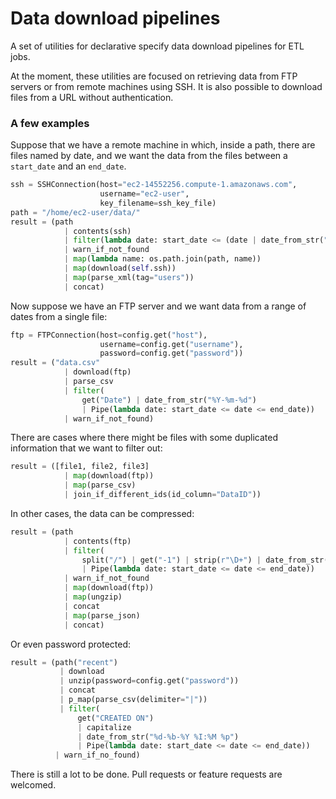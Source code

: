 # Data download pipelines

A set of utilities for declarative specify data download pipelines for ETL jobs.

At the moment, these utilities are focused on retrieving data from FTP servers or from remote machines using SSH. 
It is also possible to download files from a URL without authentication.

### A few examples

Suppose that we have a remote machine in which, inside a path, there are files named by date, and we want the data from 
the files between a `start_date` and an `end_date`.

```python
ssh = SSHConnection(host="ec2-14552256.compute-1.amazonaws.com",
                    username="ec2-user",
                    key_filename=ssh_key_file)
path = "/home/ec2-user/data/"
result = (path
            | contents(ssh)
            | filter(lambda date: start_date <= (date | date_from_str("%Y-%m-%d.xml")) <= end_date)
            | warn_if_not_found
            | map(lambda name: os.path.join(path, name))
            | map(download(self.ssh))
            | map(parse_xml(tag="users"))
            | concat)
```

Now suppose we have an FTP server and we want data from a range of dates from a single file:

```python
ftp = FTPConnection(host=config.get("host"),
                    username=config.get("username"),
                    password=config.get("password"))
result = ("data.csv"
            | download(ftp)
            | parse_csv
            | filter(
                get("Date") | date_from_str("%Y-%m-%d")
                | Pipe(lambda date: start_date <= date <= end_date))
            | warn_if_not_found)
```

There are cases where there might be files with some duplicated information that we want to filter out:

```python
result = ([file1, file2, file3]
            | map(download(ftp))
            | map(parse_csv)
            | join_if_different_ids(id_column="DataID"))
```

In other cases, the data can be compressed:

```python
result = (path
            | contents(ftp)
            | filter(
                split("/") | get("-1") | strip(r"\D+") | date_from_str("%m%d%Y")
                | Pipe(lambda date: start_date <= date <= end_date))
            | warn_if_not_found
            | map(download(ftp))
            | map(ungzip)
            | concat
            | map(parse_json)
            | concat)
```

Or even password protected:

```python
result = (path("recent")
           | download
           | unzip(password=config.get("password"))
           | concat
           | p_map(parse_csv(delimiter="|"))
           | filter(
               get("CREATED ON") 
               | capitalize
               | date_from_str("%d-%b-%Y %I:%M %p")
               | Pipe(lambda date: start_date <= date <= end_date))
          | warn_if_no_found)
```


There is still a lot to be done. Pull requests or feature requests are welcomed.